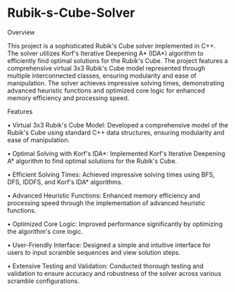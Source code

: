 # Rubik-s-Cube-Solver

Overview

This project is a sophisticated Rubik's Cube solver implemented in C++. The solver utilizes Korf's Iterative Deepening A* (IDA*) algorithm to efficiently find optimal solutions for the Rubik's Cube. The project features a comprehensive virtual 3x3 Rubik's Cube model represented through multiple interconnected classes, ensuring modularity and ease of manipulation. The solver achieves impressive solving times, demonstrating advanced heuristic functions and optimized core logic for enhanced memory efficiency and processing speed.

Features

• Virtual 3x3 Rubik's Cube Model: Developed a comprehensive model of the Rubik's Cube using standard C++ data structures, ensuring modularity and ease of manipulation.

• Optimal Solving with Korf's IDA*: Implemented Korf's Iterative Deepening A* algorithm to find optimal solutions for the Rubik's Cube.

• Efficient Solving Times: Achieved impressive solving times using BFS, DFS, IDDFS, and Korf's IDA* algorithms.

• Advanced Heuristic Functions: Enhanced memory efficiency and processing speed through the implementation of advanced heuristic functions.

• Optimized Core Logic: Improved performance significantly by optimizing the algorithm's core logic.

• User-Friendly Interface: Designed a simple and intuitive interface for users to input scramble sequences and view solution steps.

• Extensive Testing and Validation: Conducted thorough testing and validation to ensure accuracy and robustness of the solver across various scramble configurations.

